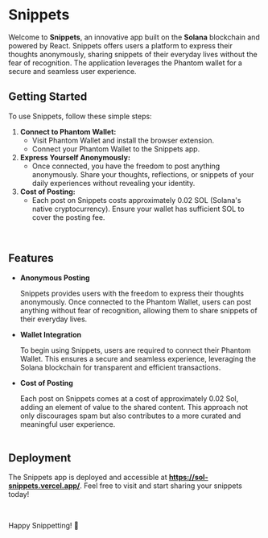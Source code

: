 # Snippets

Welcome to **Snippets**, an innovative app built on the **Solana** blockchain and powered by React. Snippets offers users a platform to express their thoughts anonymously, sharing snippets of their everyday lives without the fear of recognition. The application leverages the Phantom wallet for a secure and seamless user experience.

## Getting Started
To use Snippets, follow these simple steps:
1. **Connect to Phantom Wallet:**
    - Visit Phantom Wallet and install the browser extension.
    - Connect your Phantom Wallet to the Snippets app.
2. **Express Yourself Anonymously:**
    - Once connected, you have the freedom to post anything anonymously. Share your thoughts, reflections, or snippets of your daily experiences without revealing your identity.
3. **Cost of Posting:**
    - Each post on Snippets costs approximately 0.02 SOL (Solana's native cryptocurrency). Ensure your wallet has sufficient SOL to cover the posting fee.

⠀

## Features
- **Anonymous Posting**

    Snippets provides users with the freedom to express their thoughts anonymously. Once connected to the Phantom Wallet, users can post anything without fear of recognition, allowing them to share snippets of their everyday lives.

-  **Wallet Integration**

    To begin using Snippets, users are required to connect their Phantom Wallet. This ensures a secure and seamless experience, leveraging the Solana blockchain for transparent and efficient transactions.
    

-   **Cost of Posting**

    Each post on Snippets comes at a cost of approximately 0.02 Sol, adding an element of value to the shared content. This approach not only discourages spam but also contributes to a more curated and meaningful user experience.  
⠀


## Deployment
The Snippets app is deployed and accessible at **https://sol-snippets.vercel.app/**. Feel free to visit and start sharing your snippets today!
⠀
⠀⠀
⠀


⠀

Happy Snippetting! 🚀
